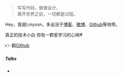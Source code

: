> 写写代码，做做设计，  
> 离开世界之前，一切都是过程。

Hey，我是Lmyxxn，多出没于[博客](https://Lmyxxn.github.io)、[微博](weibo.com/Lee-M-Y-a)、[Github](http://github.com/Lmyxxn)等地带。

真正的技术小白 但有一颗爱学习的心呐💗

👉 戳[Github](http://github.com/Lmyxxn) 


##### Talks

- 

[1]: //huangxuan.me/2015/07/09/js-module-7day/
[2]: //huangxuan.me/2015/12/28/css-sucks-2015/
[3]: //huangxuan.me/2016/06/05/pwa-in-my-pov/
[4]: //huangxuan.me/2016/10/20/pwa-qcon2016/
[5]: //huangxuan.me/2016/11/20/sw-101-gdgdf/
[6]: https://yanshuo.io/assets/player/?deck=58ac8598b123db0067292f92 "PWA Rehashing"
[7]: https://yanshuo.io/assets/player/?deck=593ad6fbfe88c2006a0a0d6d "The State of PWA"
[8]: https://yanshuo.io/assets/player/?deck=594d673d570c357d0698a950 "Building PWA"
[9]: //huangxuan.me/jsconfcn2017/
